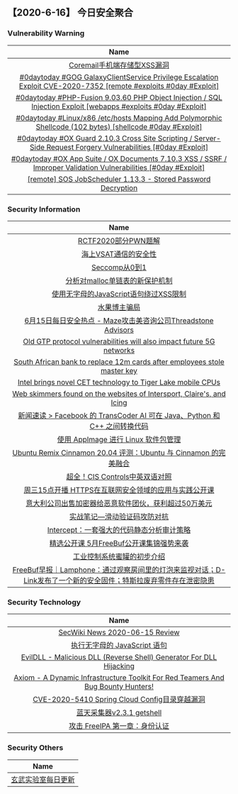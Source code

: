 
 ##   【2020-6-16】 今日安全聚合


###  						       							Vulnerability Warning

|                             Name                             |
| :----------------------------------------------------------: |
|[Coremail手机端存储型XSS漏洞](https://www.seebug.org/vuldb/ssvid-94743)|
|[#0daytoday #GOG GalaxyClientService Privilege Escalation Exploit CVE-2020-7352 [remote #exploits  #0day #Exploit]](http://0day.today/exploits/34563)|
|[#0daytoday #PHP-Fusion 9.03.60 PHP Object Injection / SQL Injection Exploit [webapps #exploits  #0day #Exploit]](http://0day.today/exploits/34562)|
|[#0daytoday #Linux/x86 /etc/hosts Mapping Add Polymorphic Shellcode (102 bytes) [shellcode  #0day #Exploit]](http://0day.today/exploits/34561)|
|[#0daytoday #OX Guard 2.10.3 Cross Site Scripting / Server-Side Request Forgery Vulnerabilities [#0day #Exploit]](http://0day.today/exploits/34560)|
|[#0daytoday #OX App Suite / OX Documents 7.10.3 XSS / SSRF / Improper Validation Vulnerabilities [#0day #Exploit]](http://0day.today/exploits/34559)|
|[[remote] SOS JobScheduler 1.13.3 - Stored Password Decryption](https://www.exploit-db.com/exploits/48587)|

### 						        							Security Information
|                             Name                                    |
| :----------------------------------------------------------: |
|[RCTF2020部分PWN题解](https://www.anquanke.com/post/id/208123)|
|[海上VSAT通信的安全性](https://www.anquanke.com/post/id/208369)|
|[Seccomp从0到1](https://www.anquanke.com/post/id/208364)|
|[分析对malloc单链表的新保护机制](https://www.anquanke.com/post/id/208259)|
|[使用无字母的JavaScript语句绕过XSS限制](https://www.anquanke.com/post/id/208444)|
|[水果博主骗局](https://www.anquanke.com/post/id/208422)|
|[6月15日每日安全热点 - Maze攻击美咨询公司Threadstone Advisors](https://www.anquanke.com/post/id/208467)|
|[Old GTP protocol vulnerabilities will also impact future 5G networks](https://www.zdnet.com/article/old-gtp-protocol-vulnerabilities-will-also-impact-future-5g-networks/#ftag=RSSbaffb68)|
|[South African bank to replace 12m cards after employees stole master key](https://www.zdnet.com/article/south-african-bank-to-replace-12m-cards-after-employees-stole-master-key/#ftag=RSSbaffb68)|
|[Intel brings novel CET technology to Tiger Lake mobile CPUs](https://www.zdnet.com/article/intel-brings-novel-cet-technology-to-tiger-lake-mobile-cpus/#ftag=RSSbaffb68)|
|[Web skimmers found on the websites of Intersport, Claire's, and Icing](https://www.zdnet.com/article/web-skimmers-found-on-the-websites-of-intersport-claires-and-icing/#ftag=RSSbaffb68)|
|[新闻速读 &gt; Facebook 的 TransCoder AI 可在 Java、Python 和 C++ 之间转换代码](https://linux.cn/article-12318-1.html?utm_source=rss&utm_medium=rss)|
|[使用 AppImage 进行 Linux 软件包管理](https://linux.cn/article-12317-1.html?utm_source=rss&utm_medium=rss)|
|[Ubuntu Remix Cinnamon 20.04 评测：Ubuntu 与 Cinnamon 的完美融合](https://linux.cn/article-12316-1.html?utm_source=rss&utm_medium=rss)|
|[超全！CIS Controls中英双语对照](https://www.freebuf.com/articles/es/237502.html)|
|[周三15点开播  HTTPS在互联网安全领域的应用与实践公开课](https://www.freebuf.com/open/240214.html)|
|[意大利公司出售加密器给恶意软件团伙，获利超过50万美元](https://www.freebuf.com/news/240203.html)|
|[实战笔记—滑动验证码攻防对抗](https://www.freebuf.com/articles/web/238038.html)|
|[Intercept：一套强大的代码静态分析审计策略](https://www.freebuf.com/articles/database/237069.html)|
|[精选公开课  5月FreeBuf公开课集锦强势来袭](https://www.freebuf.com/open/240080.html)|
|[工业控制系统蜜罐的初步介绍](https://www.freebuf.com/articles/ics-articles/237518.html)|
|[FreeBuf早报｜Lamphone：通过观察房间里的灯泡来监视对话；D-Link发布了一个新的安全固件；特斯拉废弃零件存在泄密隐患](https://www.freebuf.com/news/240157.html)|

### 						        							Security  Technology
|                             Name                                    |
| :----------------------------------------------------------: |
|[SecWiki News 2020-06-15 Review](http://www.sec-wiki.com/?2020-06-15)|
|[执行无字母的 JavaScript 语句](https://paper.seebug.org/1244/)|
|[EvilDLL - Malicious DLL (Reverse Shell) Generator For DLL Hijacking](http://www.kitploit.com/2020/06/evildll-malicious-dll-reverse-shell.html)|
|[Axiom - A Dynamic Infrastructure Toolkit For Red Teamers And Bug Bounty Hunters!](http://www.kitploit.com/2020/06/axiom-dynamic-infrastructure-toolkit.html)|
|[CVE-2020-5410 Spring Cloud Config目录穿越漏洞](http://xz.aliyun.com/t/7877)|
|[蓝天采集器v2.3.1 getshell](http://xz.aliyun.com/t/7873)|
|[攻击 FreeIPA 第一章：身份认证](http://xz.aliyun.com/t/7868)|

### 						        							Security  Others
|                             Name                                    |
| :----------------------------------------------------------: |
|[玄武实验室每日更新](https://weibo.com/p/1006065582522936/wenzhang?from=page_100606_profile&wvr=6&mod=wenzhangmore)|

